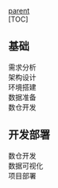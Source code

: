 [parent](README.md)  
[TOC]  
## 基础
需求分析  
架构设计  
环境搭建  
数据准备  
数仓开发  
  
  
  




## 开发部署  
数仓开发  
数据可视化  
项目部署  


